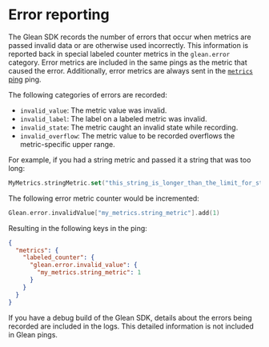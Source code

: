 # Error reporting

The Glean SDK records the number of errors that occur when metrics are passed invalid data or are otherwise used incorrectly. 
This information is reported back in special labeled counter metrics in the `glean.error` category. 
Error metrics are included in the same pings as the metric that caused the error. 
Additionally, error metrics are always sent in the [`metrics` ping](pings/metrics.md) ping.

The following categories of errors are recorded:

- `invalid_value`: The metric value was invalid.
- `invalid_label`: The label on a labeled metric was invalid.
- `invalid_state`: The metric caught an invalid state while recording.
- `invalid_overflow`: The metric value to be recorded overflows the metric-specific upper range.

For example, if you had a string metric and passed it a string that was too long:

```Kotlin
MyMetrics.stringMetric.set("this_string_is_longer_than_the_limit_for_string_metrics")
```

The following error metric counter would be incremented:

```Kotlin
Glean.error.invalidValue["my_metrics.string_metric"].add(1)
```

Resulting in the following keys in the ping:

```json
{
  "metrics": {
    "labeled_counter": {
      "glean.error.invalid_value": {
        "my_metrics.string_metric": 1
      }
    }
  }
}
```

If you have a debug build of the Glean SDK, details about the errors being recorded are included in the logs. This detailed information is not included in Glean pings.

